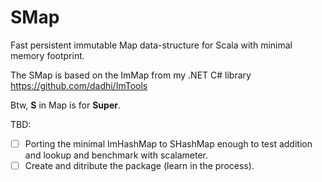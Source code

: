 # SMap

Fast persistent immutable Map data-structure for Scala with minimal memory footprint.  

The SMap is based on the ImMap from my .NET C# library https://github.com/dadhi/ImTools  

Btw, **S** in Map is for **Super**.

TBD:

- [ ] Porting the minimal ImHashMap to SHashMap enough to test addition and lookup and benchmark with scalameter.
- [ ] Create and ditribute the package (learn in the process).